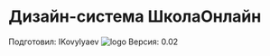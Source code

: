 # Дизайн-система __ШколаОнлайн__

Подготовил: IKovylyaev
![logo](http://design.school.ikovylyaev.com/img/logo.png)
Версия: 0.02
